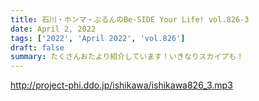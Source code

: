 ```yaml
---
title: 石川・ホンマ・ぶるんのBe-SIDE Your Life! vol.826-3
date: April 2, 2022
tags: ['2022', 'April 2022', 'vol.826']
draft: false
summary: たくさんおたより紹介しています！いきなりスカイプも！
---
```


http://project-phi.ddo.jp/ishikawa/ishikawa826_3.mp3